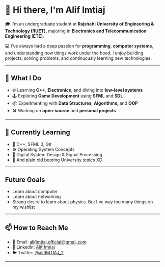 # 👋 Hi there, I'm Alif Imtiaj

🎓 I'm an undergraduate student at **Rajshahi University of Engineering & Technology (RUET)**, majoring in **Electronics and Telecommunication Engineering (ETE)**.

💻 I’ve always had a deep passion for **programming**, **computer systems**, and understanding how things work under the hood. I enjoy building projects, solving problems, and continuously learning new technologies.

---

## 🚀 What I Do

- 🌐 Learning **C++**, **Electronics**, and diving into **low-level systems**
- 🕹️ Exploring **Game Development** using **SFML** and **SDL**
- 📦 Experimenting with **Data Structures**, **Algorithms**, and **OOP**
- 🛠️ Working on **open-source** and **personal projects**

---


## 🧠 Currently Learning

- 🔧 C++, SFML 3, Git
- ⚙️ Operating System Concepts
- 🔬 Digital System Design & Signal Processing
- 📖 And plain old booring University topics XD

---

## Future Goals
- Learn about computer
- Learn about networking
- Strong desire to learn about physics. But I've way too many things on my wishlist

---

## 📫 How to Reach Me

- 📧 Email: [alifimtiaj.official@gmail.com](mailto:alifimtiaj.official@gmail.com)
- 💼 LinkedIn: [Alif Imtiaj](https://www.linkedin.com/in/alif-imtiaj-0ab576154/)
- 🐦 Twitter: [@alifIMTIAJ_2](https://twitter.com/alifIMTIAJ_2)

---
